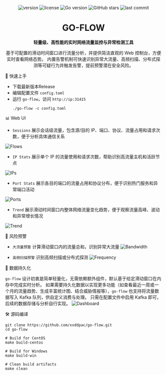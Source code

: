 <p align="center">
  <img src="https://img.shields.io/github/v/tag/xxddpac/go-flow?label=version" alt="version" />
  <img src="https://img.shields.io/github/license/xxddpac/go-flow" alt="license" />
  <img src="https://img.shields.io/badge/Go-1.21-blue" alt="Go version" />
  <img src="https://img.shields.io/github/stars/xxddpac/go-flow?style=social" alt="GitHub stars" />
  <img src="https://img.shields.io/github/last-commit/xxddpac/go-flow" alt="last commit" />
</p>


<h1 align="center">GO-FLOW</h1>

<p align="center">
  <strong>轻量级、高性能的实时网络流量监控与异常检测工具</strong>
</p>

<p align="center">
基于可配置的滑动时间窗口进行流量分析，并提供简洁直观的 Web 控制台，方便实时查看网络态势。
内置告警机制可快速识别异常大流量、高频扫描、分布式探测等可疑行为并触发告警，提前预警潜在安全风险。
</p>


🚀 快速上手

- 下载最新版本Release
- 编辑配置文件 `config.toml`
- 运行 `go-flow`，访问 `http://ip:31415`
    ```
    ./go-flow -c config.toml
    ```

📊 Web UI

- `Sessions` 展示会话级流量，包含源/目的 IP、端口、协议、流量占用和请求次数，便于分析具体通信关系

![Flows](https://raw.githubusercontent.com/xxddpac/go-flow/main/image/flows.jpg)

- `IP Stats` 展示单个 IP 的流量使用和请求次数，帮助识别高流量主机和活跃节点

![IPs](https://raw.githubusercontent.com/xxddpac/go-flow/main/image/ips.jpg)

- `Port Stats` 展示各目的端口的流量占用和协议分布，便于识别热门服务和异常端口活动

![Ports](https://raw.githubusercontent.com/xxddpac/go-flow/main/image/ports.jpg)

- `Trend` 展示滑动时间窗口内整体网络流量变化趋势，便于观察流量高峰、波动和异常增长情况

![Trend](https://raw.githubusercontent.com/xxddpac/go-flow/main/image/trend.jpg)

🚨 风险预警

- `大流量预警` 计算滑动窗口内的流量总和，识别异常大流量
  ![Bandwidth](https://raw.githubusercontent.com/xxddpac/go-flow/main/image/bandwidth.jpg)

- `高频扫描预警` 识别高频扫描或分布式探测
  ![Frequency](https://raw.githubusercontent.com/xxddpac/go-flow/main/image/frequency.jpg)

💾 数据持久化

`go-flow` 设计初衷是简单轻量化，无需依赖额外组件，默认基于给定滑动窗口在内存中完成实时分析。
如果需要持久化数据以实现更多功能（如查看最近一周或一个月的流量趋势、生成丰富统计图、结合威胁情报等），`go-flow` 也支持将流量数据写入
Kafka 队列，供自定义消费与处理。
只需在配置文件中启用 Kafka 即可，后续的数据存储与分析自行实现。
![Dashboard](https://raw.githubusercontent.com/xxddpac/go-flow/main/image/dashboard.jpg)

🛠️ 源码编译

```
git clone https://github.com/xxddpac/go-flow.git
cd go-flow

# Build for CentOS
make build-centos

# Build for Windows
make build-win

# Clean build artifacts
make clean
```